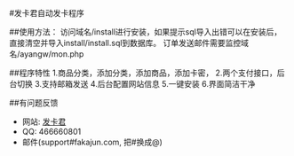 #发卡君自动发卡程序

##使用方法：
访问域名/install进行安装，如果提示sql导入出错可以在安装后，直接清空并导入install/install.sql到数据库。
订单发送邮件需要监控域名/ayangw/mon.php

##程序特性
 1.商品分类，添加分类，添加商品，添加卡密，
 2.两个支付接口，后台切换
 3.支持邮箱发送
 4.后台配置网站信息
 5.一键安装
 6.界面简洁干净

##有问题反馈
* 网站: [发卡君](https://www.fakajun.com/)
* QQ: 466660801
* 邮件(support#fakajun.com, 把#换成@)